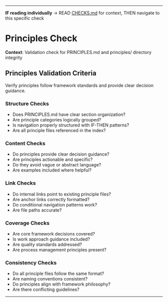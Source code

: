 ---

**IF reading individually** → READ [CHECKS.md](../CHECKS.md#quality-checks) for context, THEN navigate to this specific check


# Principles Check

**Context**: Validation check for PRINCIPLES.md and principles/ directory integrity

## Principles Validation Criteria

Verify principles follow framework standards and provide clear decision guidance.

### Structure Checks
- Does PRINCIPLES.md have clear section organization?
- Are principle categories logically grouped?
- Is navigation properly structured with IF-THEN patterns?
- Are all principle files referenced in the index?

### Content Checks
- Do principles provide clear decision guidance?
- Are principles actionable and specific?
- Do they avoid vague or abstract language?
- Are examples included where helpful?

### Link Checks
- Do internal links point to existing principle files?
- Are anchor links correctly formatted?
- Do conditional navigation patterns work?
- Are file paths accurate?

### Coverage Checks
- Are core framework decisions covered?
- Is work approach guidance included?
- Are quality standards addressed?
- Are process management principles present?

### Consistency Checks
- Do all principle files follow the same format?
- Are naming conventions consistent?
- Do principles align with framework philosophy?
- Are there conflicting guidelines?

---